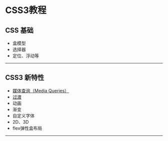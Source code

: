 # CSS3教程

## CSS 基础
- 盒模型
- 选择器
- 定位、浮动等

---

## CSS3 新特性
- [媒体查询（Media Queries）](https://github.com/qieyif/Learn-CSS/blob/master/media-query.md)
- [过渡](https://github.com/qieyif/Learn-CSS/blob/master/transition.md)
- 动画
- 渐变
- 自定义字体
- 2D、3D
- flex弹性盒布局

---
